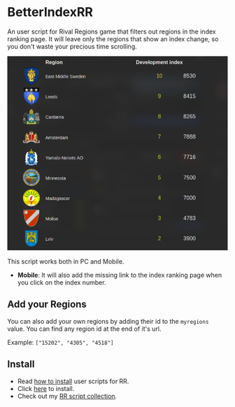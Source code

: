 # BetterIndexRR
An user script for Rival Regions game that filters out regions in the index ranking page. It will leave only the regions that show an index change, so you don't waste your precious time scrolling.


<img class="image" src="https://raw.githubusercontent.com/pbl0/BetterIndexRR/main/screen.png" alt="img" />

This script works both in PC and Mobile.

- **Mobile**: It will also add the missing link to the index ranking page when you click on the index number.

## Add your Regions

You can also add your own regions by adding their id to the `myregions` value. You can find any region id at the end of it's url.

Example: ``` ["15202", "4305", "4518"] ```

## Install

- Read [how to install][guide] user scripts for RR.
- Click [here][raw] to install.
- Check out my [RR script collection][scripts].


[guide]: https://rr-tools/guide

[scripts]: https://rr-tools/mods

[raw]: https://github.com/pbl0/BetterIndexRR/raw/main/BetterIndex.user.js